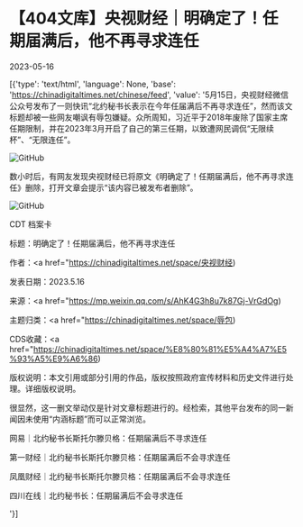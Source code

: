 # 【404文库】央视财经｜明确定了！任期届满后，他不再寻求连任

2023-05-16

[{'type': 'text/html', 'language': None, 'base': 'https://chinadigitaltimes.net/chinese/feed', 'value': '5月15日，央视财经微信公众号发布了一则快讯“北约秘书长表示在今年任届满后不再寻求连任”，然而该文标题却被一些网友嘲讽有辱包嫌疑。众所周知，习近平于2018年废除了国家主席任期限制，并在2023年3月开启了自己的第三任期，以致遭网民调侃“无限续杯”、“无限连任”。

![GitHub](https://chinadigitaltimes.net/chinese/files/2023/05/央视财经.jpg)

数小时后，有网友发现央视财经已将原文《明确定了！任期届满后，他不再寻求连任》删除，打开文章会提示“该内容已被发布者删除”。

![GitHub](https://chinadigitaltimes.net/chinese/files/2023/05/image-1684229655192.png)



CDT 档案卡

标题：明确定了！任期届满后，他不再寻求连任

作者：<a href="https://chinadigitaltimes.net/space/央视财经)

发表日期：2023.5.16

来源：<a href="https://mp.weixin.qq.com/s/AhK4G3h8u7k87Gj-VrGdOg)

主题归类：<a href="https://chinadigitaltimes.net/space/辱包)

CDS收藏：<a href="https://chinadigitaltimes.net/space/%E8%80%81%E5%A4%A7%E5%93%A5%E9%A6%86)

版权说明：本文引用或部分引用的作品，版权按照政府宣传材料和历史文件进行处理。详细版权说明。





很显然，这一删文举动仅是针对文章标题进行的。经检索，其他平台发布的同一新闻因未使用“内涵标题”而可以正常浏览。



 网易｜北约秘书长斯托尔滕贝格：任期届满后不寻求连任

第一财经｜北约秘书长斯托尔滕贝格：任期届满后不会寻求连任

凤凰财经｜北约秘书长斯托尔滕贝格：任期届满后不会寻求连任

四川在线｜北约秘书长：任期届满后不会寻求连任

'}]